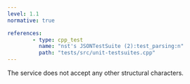 ```yaml
---
level: 1.1
normative: true

references:
        - type: cpp_test
          name: "nst's JSONTestSuite (2):test_parsing:n"
          path: "tests/src/unit-testsuites.cpp"
---
```


The service does not accept any other structural characters.
